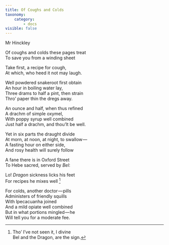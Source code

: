 ```yaml
---
title: Of Coughs and Colds
taxonomy:
    category:
        - docs
visible: false
---
```


<div class="author">Mr Hinckley</div>

Of coughs and colds these pages treat  
To save you from a winding sheet

Take first, a recipe for cough,  
At which, who heed it not may laugh.

Well powdered snakeroot first obtain  
An hour in boiling water lay,  
Three drams to half a pint, then strain  
Thro’ paper thin the dregs away.

An ounce and half, when thus refined  
A drachm of simple oxymel,  
With poppy syrup well combined  
Just half a drachm, and thou’lt be well.

Yet in six parts the draught divide  
At morn, at noon, at night, to swallow —   
A fasting hour on either side,  
And rosy health will surely follow  

A fane there is in Oxford Street  
To Hebe sacred, served by *Bel*:  

Lo! *Dragon* sickness licks his feet  
For recipes he mixes well [^1]

For colds, another doctor — pills  
Administers of friendly squills  
With Ipecacuanha joined  
And a mild opiate well combined  
But in what portions mingled — he  
Will tell you for a moderate fee.

[^1]: Tho’ I’ve not seen it, I divine  
Bel and the Dragon, are the sign.